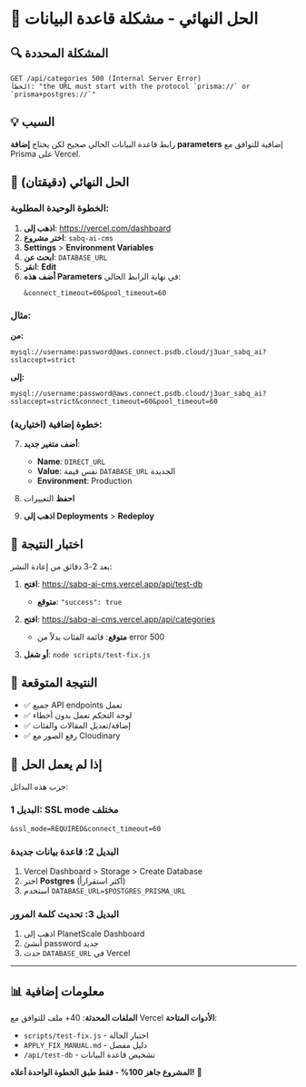 # 🎯 الحل النهائي - مشكلة قاعدة البيانات

## 🔍 المشكلة المحددة
```
GET /api/categories 500 (Internal Server Error)
الخطأ: "the URL must start with the protocol `prisma://` or `prisma+postgres://`"
```

## 💡 السبب
رابط قاعدة البيانات الحالي صحيح لكن يحتاج **إضافة parameters** إضافية للتوافق مع Prisma على Vercel.

## 🚀 الحل النهائي (دقيقتان)

### الخطوة الوحيدة المطلوبة:

1. **اذهب إلى**: https://vercel.com/dashboard
2. **اختر مشروع**: `sabq-ai-cms`
3. **Settings** > **Environment Variables**
4. **ابحث عن**: `DATABASE_URL`
5. **انقر**: **Edit** 
6. **أضف هذه Parameters** في نهاية الرابط الحالي:
   ```
   &connect_timeout=60&pool_timeout=60
   ```

### مثال:
**من:**
```
mysql://username:password@aws.connect.psdb.cloud/j3uar_sabq_ai?sslaccept=strict
```

**إلى:**
```
mysql://username:password@aws.connect.psdb.cloud/j3uar_sabq_ai?sslaccept=strict&connect_timeout=60&pool_timeout=60
```

### خطوة إضافية (اختيارية):
7. **أضف متغير جديد**:
   - **Name**: `DIRECT_URL`
   - **Value**: نفس قيمة `DATABASE_URL` الجديدة
   - **Environment**: Production

8. **احفظ** التغييرات
9. **اذهب إلى Deployments** > **Redeploy**

## 🧪 اختبار النتيجة
بعد 2-3 دقائق من إعادة النشر:

1. **افتح**: https://sabq-ai-cms.vercel.app/api/test-db
   - **متوقع**: `"success": true`

2. **افتح**: https://sabq-ai-cms.vercel.app/api/categories
   - **متوقع**: قائمة الفئات بدلاً من error 500

3. **أو شغل**: `node scripts/test-fix.js`

## 🎉 النتيجة المتوقعة
- ✅ جميع API endpoints تعمل
- ✅ لوحة التحكم تعمل بدون أخطاء
- ✅ إضافة/تعديل المقالات والفئات
- ✅ رفع الصور مع Cloudinary

## 🔧 إذا لم يعمل الحل
جرب هذه البدائل:

### البديل 1: SSL mode مختلف
```
&ssl_mode=REQUIRED&connect_timeout=60
```

### البديل 2: قاعدة بيانات جديدة
1. Vercel Dashboard > Storage > Create Database
2. اختر **Postgres** (أكثر استقراراً)
3. استخدم `DATABASE_URL=$POSTGRES_PRISMA_URL`

### البديل 3: تحديث كلمة المرور
1. اذهب إلى PlanetScale Dashboard
2. أنشئ password جديد
3. حدث `DATABASE_URL` في Vercel

---

## 📊 معلومات إضافية

**الملفات المحدثة**: 40+ ملف للتوافق مع Vercel
**الأدوات المتاحة**: 
- `scripts/test-fix.js` - اختبار الحالة
- `APPLY_FIX_MANUAL.md` - دليل مفصل
- `/api/test-db` - تشخيص قاعدة البيانات

**المشروع جاهز 100% - فقط طبق الخطوة الواحدة أعلاه!** 🎯 